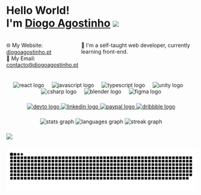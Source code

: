 <h1 align="left">Hello World! <br /> I'm <a href="https://twitter.com/agostinho_dev" target="_blank"><span style="font-weight: bold">Diogo Agostinho</a> <img src="="https://raw.githubusercontent.com/diogoagostinho/diogoagostinho/main/assets/hi.gif" /></span></h1>

<div style="display:flex; justify-content:space-between;">
    <p align="left" style="float:left">
        🌐 My Website: <a href="http://diogoagostinho.pt/" target="_blank">diogoagostinho.pt</a>     <br>
        📧 My Email: <a href="mailto:contacto@diogoagostinho.pt">contacto@diogoagostinho.pt</a>
    </p>
    <p align="left">🚀 I'm a self-taught web developer, currently learning front-end.</p>
</div>

###

<div align="center">
  <img src="https://cdn.jsdelivr.net/gh/devicons/devicon/icons/react/react-original.svg" height="40" alt="react logo"  />
  <img width="12" />
  <img src="https://cdn.jsdelivr.net/gh/devicons/devicon/icons/javascript/javascript-original.svg" height="40" alt="javascript logo"  />
  <img width="12" />
  <img src="https://cdn.jsdelivr.net/gh/devicons/devicon/icons/typescript/typescript-original.svg" height="40" alt="typescript logo"  />
  <img width="12" />
  <img src="https://cdn.simpleicons.org/unity/FFFFFF" height="40" alt="unity logo"  />
  <img width="12" />
  <img src="https://cdn.simpleicons.org/csharp/239120" height="40" alt="csharp logo"  />
  <img width="12" />
  <img src="https://cdn.simpleicons.org/blender/F5792A" height="40" alt="blender logo"  />
  <img width="12" />
  <img src="https://skillicons.dev/icons?i=figma" height="40" alt="figma logo"  />
</div>

###

<div align="center">
  <a href="https://dev.to/diogoagostinho" target="_blank">
    <img src="https://img.shields.io/static/v1?message=dev.to&logo=dev.to&label=&color=0A0A0A&logoColor=white&labelColor=&style=for-the-badge" height="30" alt="devto logo"  />
  </a>
  <a href="https://www.linkedin.com/in/diogo-agostinho-b99a33224/" target="_blank">
    <img src="https://img.shields.io/static/v1?message=LinkedIn&logo=linkedin&label=&color=0077B5&logoColor=white&labelColor=&style=for-the-badge" height="30" alt="linkedin logo"  />
  </a>
  <a href="https://www.paypal.com/paypalme/diogoagostinho02" target="_blank">
    <img src="https://img.shields.io/static/v1?message=PayPal&logo=paypal&label=&color=00457C&logoColor=white&labelColor=&style=for-the-badge" height="30" alt="paypal logo"  />
  </a>
  <a href="https://dribbble.com/diogoagostinho" target="_blank">
    <img src="https://img.shields.io/static/v1?message=Dribbble&logo=dribbble&label=&color=EA4C89&logoColor=white&labelColor=&style=for-the-badge" height="30" alt="dribbble logo"  />
  </a>
</div>

###

<div align="center">
  <img src="https://github-readme-stats.vercel.app/api?username=diogoagostinho&hide_title=false&hide_rank=false&show_icons=true&include_all_commits=true&count_private=true&disable_animations=false&theme=tokyonight&locale=en&hide_border=true&order=1" height="150" alt="stats graph"  />
  <img src="https://github-readme-stats.vercel.app/api/top-langs?username=diogoagostinho&locale=en&hide_title=false&layout=compact&card_width=320&langs_count=6&theme=tokyonight&hide_border=true&order=2" height="150" alt="languages graph"  />
  <img src="https://streak-stats.demolab.com?user=diogoagostinho&locale=en&mode=daily&theme=tokyonight&hide_border=true&border_radius=5&order=3" height="150" alt="streak graph"  />
</div>

###

![](https://github-profile-trophy.vercel.app/?username=diogoagostinho&theme=tokyonight&no-frame=true&no-bg=true&margin-w=4)

###

<img src="https://raw.githubusercontent.com/diogoagostinho/diogoagostinho/output/snake.svg" alt="Snake animation" />
